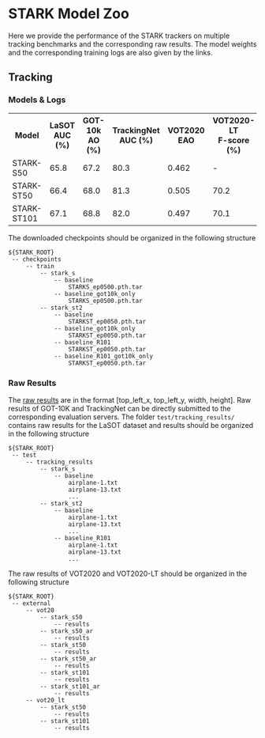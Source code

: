 # STARK Model Zoo

Here we provide the performance of the STARK trackers on multiple tracking benchmarks and the corresponding raw results. 
The model weights and the corresponding training logs are also given by the links.

## Tracking
### Models & Logs

<table>
  <tr>
    <th>Model</th>
    <th>LaSOT<br>AUC (%)</th>
    <th>GOT-10k<br>AO (%)</th>
    <th>TrackingNet<br>AUC (%)</th>
    <th>VOT2020<br>EAO</th>
    <th>VOT2020-LT<br>F-score (%)</th>
    <th>Models</th>
    <th>Logs</th>
    <th>Logs(GOT10K)</th>
  </tr>
  <tr>
    <td>STARK-S50</td>
    <td>65.8</td>
    <td>67.2</td>
    <td>80.3</td>
    <td>0.462</td>
    <td>-</td>
    <td><a href="https://drive.google.com/drive/folders/1144cEuF_yn9UwTfrSVl5wmaMK3F92q42?usp=sharing">model</a></td>
    <td><a href="https://drive.google.com/file/d/1_YI0CX52vg8zN6hWsYK22_78FXPiukdv/view?usp=sharing">log</a></td>
    <td><a href="https://drive.google.com/file/d/1xLUeV9I9tejT4eYd1mYpeB_AsndiaJNI/view?usp=sharing">log</a></td>
  </tr>
  <tr>
    <td>STARK-ST50</td>
    <td>66.4</td>
    <td>68.0</td>
    <td>81.3</td>
    <td>0.505</td>
    <td>70.2</td>
    <td><a href="https://drive.google.com/drive/folders/1fSgll53ZnVKeUn22W37Nijk-b9LGhMdN?usp=sharing">model</a></td>
    <td><a href="https://drive.google.com/drive/folders/1RcPoBxI1_E6U9s5Y6BEhQH_ov-sT7SJM?usp=sharing">log</a></td>
    <td><a href="https://drive.google.com/drive/folders/13guPF1MUOaRa09_4y_K9do9yhQsC_y_y?usp=sharing">log</a></td>
  </tr>
  <tr>
    <td>STARK-ST101</td>
    <td>67.1</td>
    <td>68.8</td>
    <td>82.0</td>
    <td>0.497</td>
    <td>70.1</td>
    <td><a href="https://drive.google.com/drive/folders/1fSgll53ZnVKeUn22W37Nijk-b9LGhMdN?usp=sharing">model</a></td>
    <td><a href="https://drive.google.com/drive/folders/1nTDRfG0K0w2XiP5RDrYJXhotUYQJBNoY?usp=sharing">log</a></td>
    <td><a href="https://drive.google.com/drive/folders/1PR6PRdARHFKBDSjoqeO7qxx9y87AZWSD?usp=sharing">log</a></td>
  </tr>


</table>

The downloaded checkpoints should be organized in the following structure
   ```
   ${STARK_ROOT}
    -- checkpoints
        -- train
            -- stark_s
                -- baseline
                    STARKS_ep0500.pth.tar
                -- baseline_got10k_only
                    STARKS_ep0500.pth.tar
            -- stark_st2
                -- baseline
                    STARKST_ep0050.pth.tar
                -- baseline_got10k_only
                    STARKST_ep0050.pth.tar
                -- baseline_R101
                    STARKST_ep0050.pth.tar
                -- baseline_R101_got10k_only
                    STARKST_ep0050.pth.tar
   ```
### Raw Results
The [raw results](https://drive.google.com/drive/folders/16rWehrDmJVmvMsadffOPaCczz7pst4PH?usp=sharing) are in the format [top_left_x, top_left_y, width, height]. Raw results of GOT-10K and TrackingNet can be 
directly submitted to the corresponding evaluation servers. The folder ```test/tracking_results/``` contains raw results 
for the LaSOT dataset and results should be organized in the following structure
   ```
   ${STARK_ROOT}
    -- test
        -- tracking_results
            -- stark_s
                -- baseline
                    airplane-1.txt
                    airplane-13.txt
                    ...
            -- stark_st2
                -- baseline
                    airplane-1.txt
                    airplane-13.txt
                    ...
                -- baseline_R101
                    airplane-1.txt
                    airplane-13.txt
                    ...
   ```
The raw results of VOT2020 and VOT2020-LT should be organized in the following structure
   ```
   ${STARK_ROOT}
    -- external
        -- vot20
            -- stark_s50
                -- results
            -- stark_s50_ar
                -- results
            -- stark_st50
                -- results
            -- stark_st50_ar
                -- results
            -- stark_st101
                -- results
            -- stark_st101_ar
                -- results
        -- vot20_lt
            -- stark_st50
                -- results
            -- stark_st101
                -- results
   ```